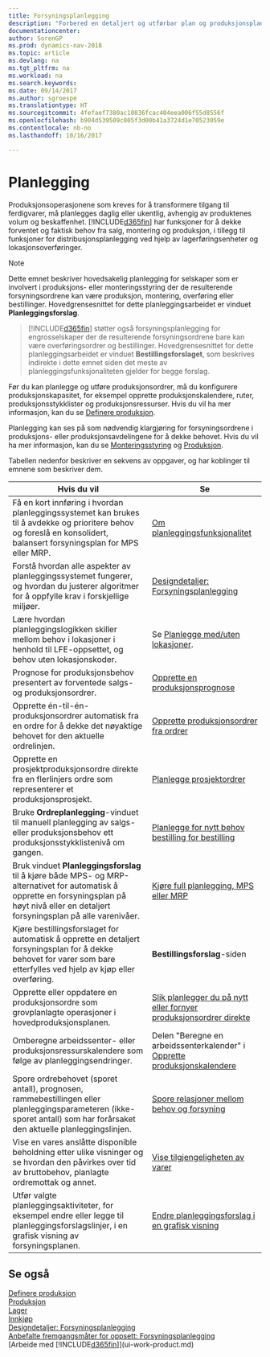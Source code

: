 ```yaml
---
title: Forsyningsplanlegging
description: "Forbered en detaljert og utførbar plan og produksjonsplan for sluttmontering for salgs- og produksjonsbehov."
documentationcenter: 
author: SorenGP
ms.prod: dynamics-nav-2018
ms.topic: article
ms.devlang: na
ms.tgt_pltfrm: na
ms.workload: na
ms.search.keywords: 
ms.date: 09/14/2017
ms.author: sgroespe
ms.translationtype: HT
ms.sourcegitcommit: 4fefaef7380ac10836fcac404eea006f55d8556f
ms.openlocfilehash: b904d539509c005f3d00b41a3724d1e70523059e
ms.contentlocale: nb-no
ms.lasthandoff: 10/16/2017

---
```

# <a name="planning"></a>Planlegging
Produksjonsoperasjonene som kreves for å transformere tilgang til ferdigvarer, må planlegges daglig eller ukentlig, avhengig av produktenes volum og beskaffenhet. [!INCLUDE[d365fin](includes/d365fin_md.md)] har funksjoner for å dekke forventet og faktisk behov fra salg, montering og produksjon, i tillegg til funksjoner for distribusjonsplanlegging ved hjelp av lagerføringsenheter og lokasjonsoverføringer.

> [!NOTE]
> Dette emnet beskriver hovedsakelig planlegging for selskaper som er involvert i produksjons- eller monteringsstyring der de resulterende forsyningsordrene kan være produksjon, montering, overføring eller bestillinger. Hovedgrensesnittet for dette planleggingsarbeidet er vinduet **Planleggingsforslag**.

> [!INCLUDE[d365fin](includes/d365fin_md.md)] støtter også forsyningsplanlegging for engrosselskaper der de resulterende forsyningsordrene bare kan være overføringsordrer og bestillinger. Hovedgrensesnittet for dette planleggingsarbeidet er vinduet **Bestillingsforslaget**, som beskrives indirekte i dette emnet siden det meste av planleggingsfunksjonaliteten gjelder for begge forslag.

Før du kan planlegge og utføre produksjonsordrer, må du konfigurere produksjonskapasitet, for eksempel opprette produksjonskalendere, ruter, produksjonsstykklister og produksjonsressurser. Hvis du vil ha mer informasjon, kan du se [Definere produksjon](production-configure-production-processes.md).

Planlegging kan ses på som nødvendig klargjøring for forsyningsordrene i produksjons- eller produksjonsavdelingene for å dekke behovet. Hvis du vil ha mer informasjon, kan du se [Monteringsstyring](assembly-assemble-items.md) og [Produksjon](production-manage-manufacturing.md).

Tabellen nedenfor beskriver en sekvens av oppgaver, og har koblinger til emnene som beskriver dem.   

|**Hvis du vil**|**Se**|  
|------------|-------------|  
|Få en kort innføring i hvordan planleggingssystemet kan brukes til å avdekke og prioritere behov og foreslå en konsolidert, balansert forsyningsplan for MPS eller MRP.|[Om planleggingsfunksjonalitet](production-about-planning-functionality.md)|
|Forstå hvordan alle aspekter av planleggingssystemet fungerer, og hvordan du justerer algoritmer for å oppfylle krav i forskjellige miljøer.|[Designdetaljer: Forsyningsplanlegging](design-details-supply-planning.md)|
|Lære hvordan planleggingslogikken skiller mellom behov i lokasjoner i henhold til LFE-oppsettet, og behov uten lokasjonskoder.|Se [Planlegge med/uten lokasjoner](production-planning-with-without-locations.md).|
|Prognose for produksjonsbehov presentert av forventede salgs- og produksjonsordrer.|[Opprette en produksjonsprognose](production-how-to-create-a-forecast.md)|  
|Opprette én-til-én-produksjonsordrer automatisk fra en ordre for å dekke det nøyaktige behovet for den aktuelle ordrelinjen.|[Opprette produksjonsordrer fra ordrer](production-how-to-create-production-orders-from-sales-orders.md)|
|Opprette en prosjektproduksjonsordre direkte fra en flerlinjers ordre som representerer et produksjonsprosjekt.|[Planlegge prosjektordrer](production-how-to-plan-project-orders.md)|
|Bruke **Ordreplanlegging**-vinduet til manuell planlegging av salgs- eller produksjonsbehov ett produksjonsstykklistenivå om gangen.|[Planlegge for nytt behov bestilling for bestilling](production-how-to-plan-for-new-demand.md)|
|Bruk vinduet **Planleggingsforslag** til å kjøre både MPS- og MRP-alternativet for automatisk å opprette en forsyningsplan på høyt nivå eller en detaljert forsyningsplan på alle varenivåer.|[Kjøre full planlegging, MPS eller MRP](production-how-to-run-mps-and-mrp.md)|
|Kjøre bestillingsforslaget for automatisk å opprette en detaljert forsyningsplan for å dekke behovet for varer som bare etterfylles ved hjelp av kjøp eller overføring.|**Bestillingsforslag**-siden|  
|Opprette eller oppdatere en produksjonsordre som grovplanlagte operasjoner i hovedproduksjonsplanen.|[Slik planlegger du på nytt eller fornyer produksjonsordrer direkte](production-how-to-replan-refresh-production-orders.md)|
|Omberegne arbeidssenter- eller produksjonsressurskalendere som følge av planleggingsendringer.|Delen "Beregne en arbeidssenterkalender" i [Opprette produksjonskalendere](production-how-to-create-work-center-calendars.md)|
|Spore ordrebehovet (sporet antall), prognosen, rammebestillingen eller planleggingsparameteren (ikke-sporet antall) som har forårsaket den aktuelle planleggingslinjen.|[Spore relasjoner mellom behov og forsyning](production-how-track-demand-supply.md)|
|Vise en vares anslåtte disponible beholdning etter ulike visninger og se hvordan den påvirkes over tid av bruttobehov, planlagte ordremottak og annet.|[Vise tilgjengeligheten av varer](inventory-how-availability-overview.md)|  
|Utfør valgte planleggingsaktiviteter, for eksempel endre eller legge til planleggingsforslagslinjer, i en grafisk visning av forsyningsplanen.|[Endre planleggingsforslag i en grafisk visning](production-how-to-modify-planning-suggestions-in-a-graphical-view.md)|

## <a name="see-also"></a>Se også
[Definere produksjon](production-configure-production-processes.md)  
[Produksjon](production-manage-manufacturing.md)    
[Lager](inventory-manage-inventory.md)  
[Innkjøp](purchasing-manage-purchasing.md)  
[Designdetaljer: Forsyningsplanlegging](design-details-supply-planning.md)   
[Anbefalte fremgangsmåter for oppsett: Forsyningsplanlegging](setup-best-practices-supply-planning.md)  
[Arbeide med [!INCLUDE[d365fin](includes/d365fin_md.md)]](ui-work-product.md)

